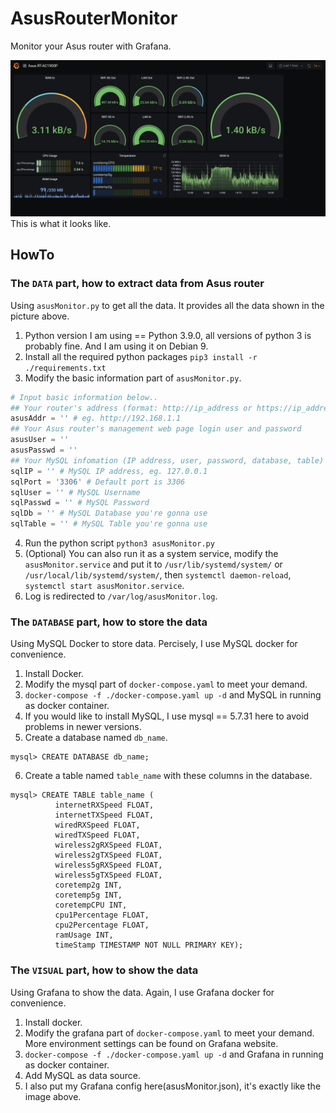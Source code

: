 # AsusRouterMonitor
Monitor your Asus router with Grafana.

![](https://github.com/jphilll/AsusRouterMonitor/raw/main/asusMonitor.png)
This is what it looks like.

## HowTo

### The `DATA` part, how to extract data from Asus router
Using `asusMonitor.py` to get all the data. It provides all the data shown in the picture above.

1. Python version I am using == Python 3.9.0, all versions of python 3 is probably fine. And I am using it on Debian 9.
2. Install all the required python packages `pip3 install -r ./requirements.txt`
3. Modify the basic information part of `asusMonitor.py`.

```python
# Input basic information below..
## Your router's address (format: http://ip_address or https://ip_address)
asusAddr = '' # eg. http://192.168.1.1
## Your Asus router's management web page login user and password
asusUser = ''
asusPasswd = ''
## Your MySQL infomation (IP address, user, password, database, table)
sqlIP = '' # MySQL IP address, eg. 127.0.0.1
sqlPort = '3306' # Default port is 3306
sqlUser = '' # MySQL Username
sqlPasswd = '' # MySQL Password
sqlDb = '' # MySQL Database you're gonna use
sqlTable = '' # MySQL Table you're gonna use 
```
4. Run the python script `python3 asusMonitor.py`
5. (Optional) You can also run it as a system service, modify the `asusMonitor.service` and put it to `/usr/lib/systemd/system/` or `/usr/local/lib/systemd/system/`, then `systemctl daemon-reload`, `systemctl start asusMonitor.service`.
6. Log is redirected to `/var/log/asusMonitor.log`.

### The `DATABASE` part, how to store the data
Using MySQL Docker to store data. Percisely, I use MySQL docker for convenience.

1. Install Docker.
2. Modify the mysql part of `docker-compose.yaml` to meet your demand.
3. `docker-compose -f ./docker-compose.yaml up -d` and MySQL in running as docker container.
4. If you would like to install MySQL, I use mysql == 5.7.31 here to avoid problems in newer versions.
5. Create a database named `db_name`.
  ```mysql
  mysql> CREATE DATABASE db_name;
  ```
6. Create a table named `table_name` with these columns in the database.
  ```mysql
  mysql> CREATE TABLE table_name (
            internetRXSpeed FLOAT, 
            internetTXSpeed FLOAT, 
            wiredRXSpeed FLOAT, 
            wiredTXSpeed FLOAT, 
            wireless2gRXSpeed FLOAT, 
            wireless2gTXSpeed FLOAT, 
            wireless5gRXSpeed FLOAT, 
            wireless5gTXSpeed FLOAT, 
            coretemp2g INT, 
            coretemp5g INT, 
            coretempCPU INT, 
            cpu1Percentage FLOAT, 
            cpu2Percentage FLOAT, 
            ramUsage INT, 
            timeStamp TIMESTAMP NOT NULL PRIMARY KEY);
  ```

### The `VISUAL` part, how to show the data
Using Grafana to show the data. Again, I use Grafana docker for convenience.

1. Install docker.
2. Modify the grafana part of `docker-compose.yaml` to meet your demand. More environment settings can be found on Grafana website.
3. `docker-compose -f ./docker-compose.yaml up -d` and Grafana in running as docker container.
4. Add MySQL as data source.
5. I also put my Grafana config here(asusMonitor.json), it's exactly like the image above.
